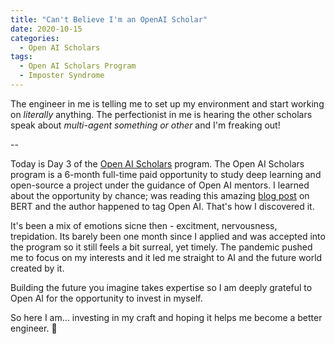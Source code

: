 ```yaml
---
title: "Can't Believe I'm an OpenAI Scholar"
date: 2020-10-15
categories:
  - Open AI Scholars
tags:
  - Open AI Scholars Program
  - Imposter Syndrome
---
```

The engineer in me is telling me to set up my environment and start working on *literally* anything. The perfectionist in me is hearing the other scholars speak about *multi-agent something or other* and I'm freaking out!

--

Today is Day 3 of the [Open AI Scholars](https://openai.com/blog/openai-scholars-spring-2020/) program. The Open AI Scholars program is a 6-month full-time paid opportunity to study deep learning and open-source a project under the guidance of Open AI mentors. I learned about the opportunity by chance;  was reading this amazing [blog post](http://jalammar.github.io/illustrated-bert/) on BERT and the author happened to tag Open AI. That's how I discovered it.

It's been a mix of emotions sicne then - excitment, nervousness, trepidation. Its barely been one month since I applied and was accepted into the program so it still feels a bit surreal, yet timely. The pandemic pushed me to focus on my interests and it led me straight to AI and the future world created by it.

Building the future you imagine takes expertise so I am deeply grateful to Open AI for the opportunity to invest in myself.

So here I am... investing in my craft and hoping it helps me become a better engineer. :robot:
